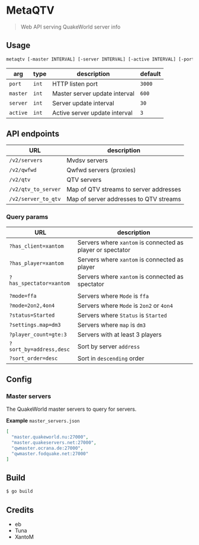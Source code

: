 # MetaQTV

> Web API serving QuakeWorld server info

## Usage

```sh
metaqtv [-master INTERVAL] [-server INTERVAL] [-active INTERVAL] [-port PORT]
```

| arg      | type  | description                   | default | 
|----------|-------|-------------------------------|---------|
| `port`   | `int` | HTTP listen port              | `3000`  |
| `master` | `int` | Master server update interval | `600`   |
| `server` | `int` | Server update interval        | `30`    |
| `active` | `int` | Active server update interval | `3`     |

## API endpoints

| URL                 | description                            |  
|---------------------|----------------------------------------|
| `/v2/servers`       | Mvdsv servers                          |  
| `/v2/qwfwd`         | Qwfwd servers (proxies)                |  
| `/v2/qtv`           | QTV servers                            |  
| `/v2/qtv_to_server` | Map of QTV streams to server addresses |  
| `/v2/server_to_qtv` | Map of server addresses to QTV streams |

### Query params

| URL                     | description                                                |
|-------------------------|------------------------------------------------------------|
| `?has_client=xantom`    | Servers where `xantom` is connected as player or spectator |
| `?has_player=xantom`    | Servers where `xantom` is connected as player              |
| `?has_spectator=xantom` | Servers where `xantom` is connected as spectator           |
|                         |                                                            |
| `?mode=ffa`             | Servers where `Mode` is `ffa`                              |
| `?mode=2on2,4on4`       | Servers where `Mode` is `2on2` or `4on4`                   |
| `?status=Started`       | Servers where `Status` is `Started`                        |
| `?settings.map=dm3`     | Servers where `map` is `dm3`                               |
| `?player_count=gte:3`   | Servers with at least 3 players                            |
| `?sort_by=address,desc` | Sort by server `address`                                   |
| `?sort_order=desc`      | Sort in `descending` order                                 |

## Config

### Master servers

The QuakeWorld master servers to query for servers.

**Example**
`master_servers.json`

```json
[
  "master.quakeworld.nu:27000",
  "master.quakeservers.net:27000",
  "qwmaster.ocrana.de:27000",
  "qwmaster.fodquake.net:27000"
]
```

## Build

```sh
$ go build
```

## Credits

* eb
* Tuna
* XantoM
